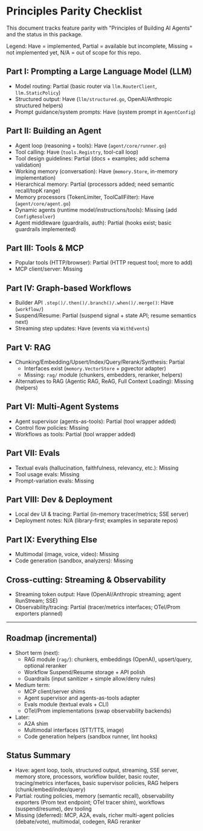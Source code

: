 # Principles Parity Checklist

This document tracks feature parity with "Principles of Building AI Agents" and the status in this package.

Legend: Have = implemented, Partial = available but incomplete, Missing = not implemented yet, N/A = out of scope for this repo.

## Part I: Prompting a Large Language Model (LLM)
- Model routing: Partial (basic router via `llm.RouterClient`, `llm.StaticPolicy`)
- Structured output: Have (`llm/structured.go`, OpenAI/Anthropic structured helpers)
- Prompt guidance/system prompts: Have (system prompt in `AgentConfig`)

## Part II: Building an Agent
- Agent loop (reasoning + tools): Have (`agent/core/runner.go`)
- Tool calling: Have (`tools.Registry`, tool-call loop)
- Tool design guidelines: Partial (docs + examples; add schema validation)
- Working memory (conversation): Have (`memory.Store`, in-memory implementation)
- Hierarchical memory: Partial (processors added; need semantic recall/topK range)
- Memory processors (TokenLimiter, ToolCallFilter): Have (`agent/core/agent.go`)
- Dynamic agents (runtime model/instructions/tools): Missing (add `ConfigResolver`)
- Agent middleware (guardrails, auth): Partial (hooks exist; basic guardrails implemented)

## Part III: Tools & MCP
- Popular tools (HTTP/browser): Partial (HTTP request tool; more to add)
- MCP client/server: Missing

## Part IV: Graph-based Workflows
- Builder API `.step()/.then()/.branch()/.when()/.merge()`: Have (`workflow/`)
- Suspend/Resume: Partial (suspend signal + state API; resume semantics next)
- Streaming step updates: Have (events via `WithEvents`)

## Part V: RAG
- Chunking/Embedding/Upsert/Index/Query/Rerank/Synthesis: Partial
  - Interfaces exist (`memory.VectorStore` + pgvector adapter)
  - Missing: `rag/` module (chunkers, embedders, reranker, helpers)
- Alternatives to RAG (Agentic RAG, ReAG, Full Context Loading): Missing (helpers)

## Part VI: Multi-Agent Systems
- Agent supervisor (agents-as-tools): Partial (tool wrapper added)
- Control flow policies: Missing
- Workflows as tools: Partial (tool wrapper added)

## Part VII: Evals
- Textual evals (hallucination, faithfulness, relevancy, etc.): Missing
- Tool usage evals: Missing
- Prompt-variation evals: Missing

## Part VIII: Dev & Deployment
- Local dev UI & tracing: Partial (in-memory tracer/metrics; SSE server)
- Deployment notes: N/A (library-first; examples in separate repos)

## Part IX: Everything Else
- Multimodal (image, voice, video): Missing
- Code generation (sandbox, analyzers): Missing

## Cross-cutting: Streaming & Observability
- Streaming token output: Have (OpenAI/Anthropic streaming; agent RunStream; SSE)
- Observability/tracing: Partial (tracer/metrics interfaces; OTel/Prom exporters planned)

---

## Roadmap (incremental)
- Short term (next):
  - RAG module (`rag/`): chunkers, embeddings (OpenAI), upsert/query, optional reranker
  - Workflow Suspend/Resume storage + API polish
  - Guardrails (input sanitizer + simple allow/deny rules)
- Medium term:
  - MCP client/server shims
  - Agent supervisor and agents-as-tools adapter
  - Evals module (textual evals + CLI)
  - OTel/Prom implementations (swap observability backends)
- Later:
  - A2A shim
  - Multimodal interfaces (STT/TTS, image)
  - Code generation helpers (sandbox runner, lint hooks)

## Status Summary
- Have: agent loop, tools, structured output, streaming, SSE server, memory store, processors, workflow builder, basic router, tracing/metrics interfaces, basic supervisor policies, RAG helpers (chunk/embed/index/query)
- Partial: routing policies, memory (semantic recall), observability exporters (Prom text endpoint; OTel tracer shim), workflows (suspend/resume), dev tooling
- Missing (deferred): MCP, A2A, evals, richer multi-agent policies (debate/vote), multimodal, codegen, RAG reranker


